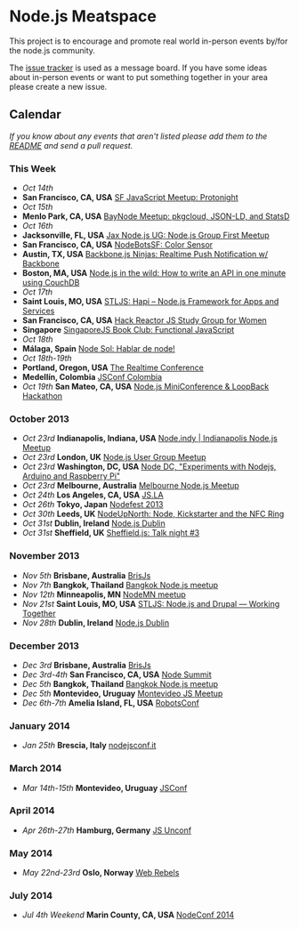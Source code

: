 Node.js Meatspace
==============

This project is to encourage and promote real world in-person events by/for the node.js community.

The [issue tracker](https://github.com/mikeal/node-meatspace/issues) is used as a message board. If you have some ideas about in-person events or want to put something together in your area please create a new issue.

## Calendar

*If you know about any events that aren't listed please add them to the [README](https://github.com/mikeal/node-meatspace/blob/gh-pages/README.md) and send a pull request.*

### This Week

* *Oct 14th*
 * **San Francisco, CA, USA** [SF JavaScript Meetup: Protonight](http://www.meetup.com/jsmeetup/events/118098732/)
* *Oct 15th*
 * **Menlo Park, CA, USA** [BayNode Meetup: pkgcloud, JSON-LD, and StatsD](http://www.meetup.com/BayNode/events/141791942/)
* *Oct 16th*
 * **Jacksonville, FL, USA** [Jax Node.js UG: Node.js Group First Meetup](http://www.meetup.com/Jax-Node-js-UG/events/141123342/)
 * **San Francisco, CA, USA** [NodeBotsSF: Color Sensor](https://github.com/nodebots/sf/issues/4)
 * **Austin, TX, USA** [Backbone.js Ninjas: Realtime Push Notification w/ Backbone](http://www.meetup.com/Austin-Backbone-js-Ninjas/events/135669072/)
 * **Boston, MA, USA** [Node.js in the wild: How to write an API in one minute using CouchDB](http://www.meetup.com/Node-js-in-the-wild/events/136219222/)
* *Oct 17th*
 * **Saint Louis, MO, USA** [STLJS: Hapi – Node.js Framework for Apps and Services](http://www.meetup.com/STL-JS-meetup/events/140877042/)
 * **San Francisco, CA, USA** [Hack Reactor JS Study Group for Women](http://www.meetup.com/hackreactor/events/139310192/)
 * **Singapore** [SingaporeJS Book Club: Functional JavaScript](http://www.meetup.com/Singapore-JS/events/144107362/)
* *Oct 18th*
 * **Málaga, Spain** [Node Sol: Hablar de node!](http://www.meetup.com/Node-Sol/events/142306412/)
* *Oct 18th-19th*
 * **Portland, Oregon, USA** [The Realtime Conference](http://2013.realtimeconf.com/)
 * **Medellín, Colombia** [JSConf Colombia](http://jsconf.co/)
* *Oct 19th* **San Mateo, CA, USA** [Node.js MiniConference & LoopBack Hackathon](https://strongloop.eventbrite.com/)

### October 2013

* *Oct 23rd* **Indianapolis, Indiana, USA** [Node.indy | Indianapolis Node.js Meetup](http://www.meetup.com/Node-indy/events/119911582/)
* *Oct 23rd* **London, UK** [Node.js User Group Meetup](http://lnug.org/)
* *Oct 23rd* **Washington, DC, USA** [Node DC, "Experiments with Nodejs, Arduino and Raspberry Pi"](http://www.meetup.com/node-dc/events/140084212/)
* *Oct 23rd* **Melbourne, Australia** [Melbourne Node.js Meetup](http://www.meetup.com/MelbNodeJS/events/142955402/)
* *Oct 24th* **Los Angeles, CA, USA** [JS.LA](http://js.la/)
* *Oct 26th* **Tokyo, Japan** [Nodefest 2013](http://nodefest.jp/)
* *Oct 30th* **Leeds, UK** [NodeUpNorth: Node, Kickstarter and the NFC Ring](http://www.meetup.com/NodeUpNorth/)
* *Oct 31st* **Dublin, Ireland** [Node.js Dublin](http://www.nodejsdublin.com/)
* *Oct 31st* **Sheffield, UK** [Sheffield.js: Talk night #3](http://www.meetup.com/Sheffield-js/)

### November 2013

* *Nov 5th* **Brisbane, Australia** [BrisJs](http://brisjs.com/)
* *Nov 7th* **Bangkok, Thailand** [Bangkok Node.js meetup](http://www.meetup.com/Bangkok-Node-js/)
* *Nov 12th* **Minneapolis, MN** [NodeMN meetup](http://www.meetup.com/NodeMN/)
* *Nov 21st* **Saint Louis, MO, USA** [STLJS: Node.js and Drupal — Working Together](http://www.meetup.com/STL-JS-meetup/events/123511772/)
* *Nov 28th* **Dublin, Ireland** [Node.js Dublin](http://www.nodejsdublin.com/)

### December 2013

* *Dec 3rd* **Brisbane, Australia** [BrisJs](http://brisjs.com/)
* *Dec 3rd-4th* **San Francisco, CA, USA** [Node Summit](http://nodesummit.com/)
* *Dec 5th* **Bangkok, Thailand** [Bangkok Node.js meetup](http://www.meetup.com/Bangkok-Node-js/)
* *Dec 5th* **Montevideo, Uruguay** [Montevideo JS Meetup](http://www.meetup.com/mvd-js/events/143854482/)
* *Dec 6th-7th* **Amelia Island, FL, USA** [RobotsConf](http://robotsconf.com/)

### January 2014
* *Jan 25th* **Brescia, Italy** [nodejsconf.it](http://nodejsconf.it)

### March 2014
* *Mar 14th-15th* **Montevideo, Uruguay** [JSConf](http://jsconf.uy)

### April 2014
* *Apr 26th-27th* **Hamburg, Germany** [JS Unconf](http://2014.jsunconf.eu)

### May 2014
* *May 22nd-23rd* **Oslo, Norway** [Web Rebels](http://webrebels.org/)

### July 2014
* *Jul 4th Weekend* **Marin County, CA, USA** [NodeConf 2014](http://www.nodeconf.com)
